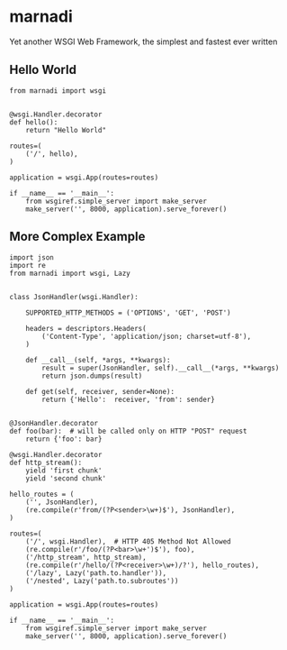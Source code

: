 marnadi
=======

Yet another WSGI Web Framework, the simplest and fastest ever written

Hello World
-------
    from marnadi import wsgi


    @wsgi.Handler.decorator
    def hello():
        return "Hello World"

    routes=(
        ('/', hello),
    )

    application = wsgi.App(routes=routes)

    if __name__ == '__main__':
        from wsgiref.simple_server import make_server
        make_server('', 8000, application).serve_forever()

More Complex Example
-------

    import json
    import re
    from marnadi import wsgi, Lazy


    class JsonHandler(wsgi.Handler):

        SUPPORTED_HTTP_METHODS = ('OPTIONS', 'GET', 'POST')

        headers = descriptors.Headers(
            ('Content-Type', 'application/json; charset=utf-8'),
        )

        def __call__(self, *args, **kwargs):
            result = super(JsonHandler, self).__call__(*args, **kwargs)
            return json.dumps(result)

        def get(self, receiver, sender=None):
            return {'Hello':  receiver, 'from': sender}


    @JsonHandler.decorator
    def foo(bar):  # will be called only on HTTP "POST" request
        return {'foo': bar}

    @wsgi.Handler.decorator
    def http_stream():
        yield 'first chunk'
        yield 'second chunk'

    hello_routes = (
        ('', JsonHandler),
        (re.compile(r'from/(?P<sender>\w+)$'), JsonHandler),
    )

    routes=(
        ('/', wsgi.Handler),  # HTTP 405 Method Not Allowed
        (re.compile(r'/foo/(?P<bar>\w+')$'), foo),
        ('/http_stream', http_stream),
        (re.compile(r'/hello/(?P<receiver>\w+)/?'), hello_routes),
        ('/lazy', Lazy('path.to.handler')),
        ('/nested', Lazy('path.to.subroutes'))
    )

    application = wsgi.App(routes=routes)

    if __name__ == '__main__':
        from wsgiref.simple_server import make_server
        make_server('', 8000, application).serve_forever()
